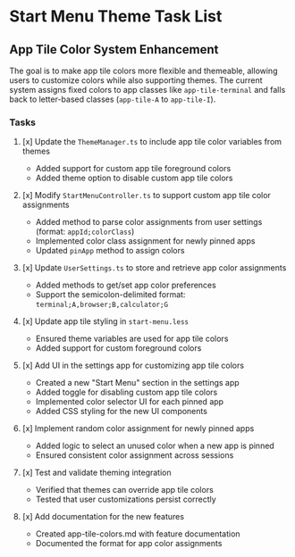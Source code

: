 # Start Menu Theme Task List

## App Tile Color System Enhancement

The goal is to make app tile colors more flexible and themeable, allowing users to customize colors while also supporting themes. The current system assigns fixed colors to app classes like `app-tile-terminal` and falls back to letter-based classes (`app-tile-A` to `app-tile-I`).

### Tasks

1. [x] Update the `ThemeManager.ts` to include app tile color variables from themes
   - Added support for custom app tile foreground colors
   - Added theme option to disable custom app tile colors

2. [x] Modify `StartMenuController.ts` to support custom app tile color assignments
   - Added method to parse color assignments from user settings (format: `appId;colorClass`)
   - Implemented color class assignment for newly pinned apps
   - Updated `pinApp` method to assign colors

3. [x] Update `UserSettings.ts` to store and retrieve app color assignments
   - Added methods to get/set app color preferences
   - Support the semicolon-delimited format: `terminal;A,browser;B,calculator;G`

4. [x] Update app tile styling in `start-menu.less`
   - Ensured theme variables are used for app tile colors
   - Added support for custom foreground colors

5. [x] Add UI in the settings app for customizing app tile colors
   - Created a new "Start Menu" section in the settings app
   - Added toggle for disabling custom app tile colors
   - Implemented color selector UI for each pinned app
   - Added CSS styling for the new UI components

6. [x] Implement random color assignment for newly pinned apps
   - Added logic to select an unused color when a new app is pinned
   - Ensured consistent color assignment across sessions

7. [x] Test and validate theming integration
   - Verified that themes can override app tile colors
   - Tested that user customizations persist correctly

8. [x] Add documentation for the new features
   - Created app-tile-colors.md with feature documentation
   - Documented the format for app color assignments
